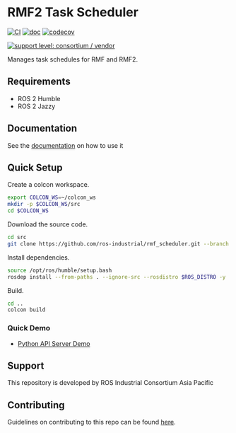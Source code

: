 # RMF2 Task Scheduler

[![CI](https://github.com/ros-industrial/rmf_scheduler/actions/workflows/build.yml/badge.svg?branch=main)](https://github.com/ros-industrial/rmf_scheduler/actions/workflows/build.yml)
[![doc](https://app.readthedocs.org/projects/rmf-scheduler/badge/?version=latest)](https://app.readthedocs.org/projects/rmf-scheduler/)
[![codecov](https://codecov.io/gh/ros-industrial/rmf_scheduler/graph/badge.svg?token=pKmw3Ifwft)](https://codecov.io/gh/ros-industrial/rmf_scheduler)

[![support level: consortium / vendor](https://img.shields.io/badge/support%20level-consortium-brightgreen.svg)](http://rosindustrial.org/news/2016/10/7/better-supporting-a-growing-ros-industrial-software-platform)


Manages task schedules for RMF and RMF2.

## Requirements

* ROS 2 Humble
* ROS 2 Jazzy


## Documentation

See the [documentation](https://rmf-scheduler.readthedocs.io/en/develop-v1) on how to use it

## Quick Setup

Create a colcon workspace.

```bash
export COLCON_WS=~/colcon_ws
mkdir -p $COLCON_WS/src
cd $COLCON_WS
```

Download the source code.

```bash
cd src
git clone https://github.com/ros-industrial/rmf_scheduler.git --branch develop/v1
```

Install dependencies.

```bash
source /opt/ros/humble/setup.bash
rosdep install --from-paths . --ignore-src --rosdistro $ROS_DISTRO -y
```

Build.
```bash
cd ..
colcon build
```

### Quick Demo

- [Python API Server Demo](./rmf2_scheduler_server_py)

## Support

This repository is developed by ROS Industrial Consortium Asia Pacific

## Contributing
Guidelines on contributing to this repo can be found [here](CONTRIBUTING.md).
